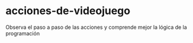 # acciones-de-videojuego
Observa el paso a paso de las acciones y comprende mejor la lógica de la programación
